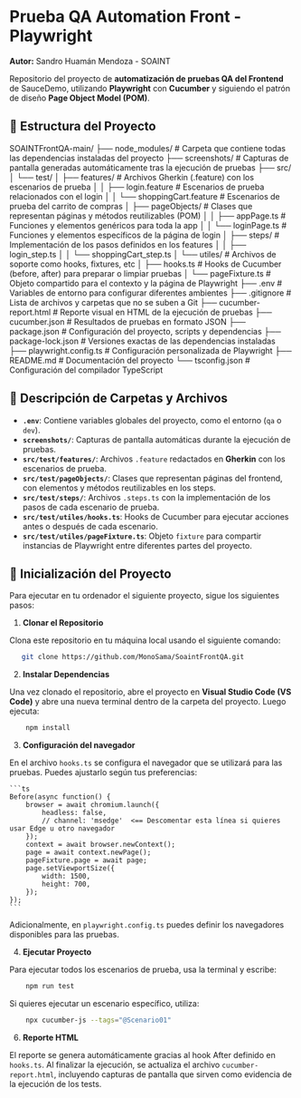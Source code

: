 # Prueba QA Automation Front - Playwright  

**Autor:** Sandro Huamán Mendoza - SOAINT  

Repositorio del proyecto de **automatización de pruebas QA del Frontend** de SauceDemo, utilizando **Playwright** con **Cucumber** y siguiendo el patrón de diseño **Page Object Model (POM)**.  

## 📁 Estructura del Proyecto

SOAINTFrontQA-main/
├── node_modules/                           # Carpeta que contiene todas las dependencias instaladas del proyecto
├── screenshots/                            # Capturas de pantalla generadas automáticamente tras la ejecución de pruebas
├── src/
│   └── test/
│       ├── features/                       # Archivos Gherkin (.feature) con los escenarios de prueba
│       │   ├── login.feature               # Escenarios de prueba relacionados con el login
│       │   └── shoppingCart.feature        # Escenarios de prueba del carrito de compras
│       ├── pageObjects/                    # Clases que representan páginas y métodos reutilizables (POM)
│       │   ├── appPage.ts                  # Funciones y elementos genéricos para toda la app
│       │   └── loginPage.ts                # Funciones y elementos específicos de la página de login
│       ├── steps/                          # Implementación de los pasos definidos en los features
│       │   ├── login_step.ts
│       │   └── shoppingCart_step.ts
│       └── utiles/                         # Archivos de soporte como hooks, fixtures, etc
│           ├── hooks.ts                    # Hooks de Cucumber (before, after) para preparar o limpiar pruebas
│           └── pageFixture.ts              # Objeto compartido para el contexto y la página de Playwright
├── .env                                    # Variables de entorno para configurar diferentes ambientes
├── .gitignore                              # Lista de archivos y carpetas que no se suben a Git
├── cucumber-report.html                    # Reporte visual en HTML de la ejecución de pruebas
├── cucumber.json                           # Resultados de pruebas en formato JSON
├── package.json                            # Configuración del proyecto, scripts y dependencias
├── package-lock.json                       # Versiones exactas de las dependencias instaladas
├── playwright.config.ts                    # Configuración personalizada de Playwright
├── README.md                               # Documentación del proyecto
└── tsconfig.json                           # Configuración del compilador TypeScript

## 🔹 Descripción de Carpetas y Archivos

- **`.env`**: Contiene variables globales del proyecto, como el entorno (`qa` o `dev`).  
- **`screenshots/`**: Capturas de pantalla automáticas durante la ejecución de pruebas.  
- **`src/test/features/`**: Archivos `.feature` redactados en **Gherkin** con los escenarios de prueba.  
- **`src/test/pageObjects/`**: Clases que representan páginas del frontend, con elementos y métodos reutilizables en los steps.  
- **`src/test/steps/`**: Archivos `.steps.ts` con la implementación de los pasos de cada escenario de prueba.  
- **`src/test/utiles/hooks.ts`**: Hooks de Cucumber para ejecutar acciones antes o después de cada escenario.  
- **`src/test/utiles/pageFixture.ts`**: Objeto `fixture` para compartir instancias de Playwright entre diferentes partes del proyecto.  

## 🚀 Inicialización del Proyecto

Para ejecutar en tu ordenador el siguiente proyecto, sigue los siguientes pasos:

1. **Clonar el Repositorio**

Clona este repositorio en tu máquina local usando el siguiente comando:

```bash
   git clone https://github.com/MonoSama/SoaintFrontQA.git
```

2. **Instalar Dependencias**

Una vez clonado el repositorio, abre el proyecto en **Visual Studio Code (VS Code)** y abre una nueva terminal dentro de la carpeta del proyecto. Luego ejecuta:

```bash
    npm install
```

3. **Configuración del navegador**

En el archivo `hooks.ts` se configura el navegador que se utilizará para las pruebas. Puedes ajustarlo según tus preferencias:

    ```ts
    Before(async function() {
        browser = await chromium.launch({
            headless: false, 
            // channel: 'msedge'  <== Descomentar esta línea si quieres usar Edge u otro navegador
        });
        context = await browser.newContext();
        page = await context.newPage();
        pageFixture.page = await page;
        page.setViewportSize({
            width: 1500,
            height: 700,
        });
    });
    ```
    
Adicionalmente, en `playwright.config.ts` puedes definir los navegadores disponibles para las pruebas.

4. **Ejecutar Proyecto**

Para ejecutar todos los escenarios de prueba, usa la terminal y escribe:

```bash
    npm run test   
```

Si quieres ejecutar un escenario específico, utiliza:

```bash
    npx cucumber-js --tags="@Scenario01"   
```

6. **Reporte HTML**

El reporte se genera automáticamente gracias al hook After definido en `hooks.ts`. Al finalizar la ejecución, se actualiza el archivo `cucumber-report.html`, incluyendo capturas de pantalla que sirven como evidencia de la ejecución de los tests.
